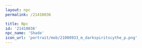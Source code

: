 ```yaml
---
layout: npc
permalink: /21410036

title: Npc
id: '21410036'
npc_name: 'Shade'
icon_url: 'portrait/mob/21000933_m_darkspiritscythe_p.png'
---
```


